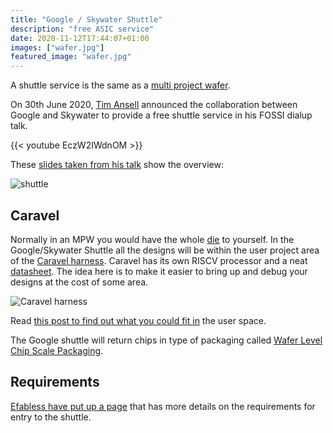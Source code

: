 ```yaml
---
title: "Google / Skywater Shuttle"
description: "free ASIC service"
date: 2020-11-12T17:44:07+01:00
images: ["wafer.jpg"]
featured_image: "wafer.jpg"
---
```


A shuttle service is the same as a [multi project wafer](/terminology/mpw).

On 30th June 2020, [Tim Ansell](https://twitter.com/mithro) announced the collaboration between Google and Skywater to provide a free shuttle service in his FOSSI dialup talk.

{{< youtube EczW2IWdnOM >}}

These [slides taken from his talk](https://docs.google.com/presentation/d/e/2PACX-1vRtwZPc8ykkkgtUkHkoJZrP9jKOo3FYdKqbg-So0ic6_kx7ha1vHnxrWmuxWkTc9GfC8xl0TfEpMLwK/pub?start=false&loop=false&delayms=3000#slide=id.g8a02ce4cad_0_238) show the overview:

![shuttle](/shuttle.png)

## Caravel

Normally in an MPW you would have the whole [die](/terminology/die) to yourself. In the Google/Skywater Shuttle all the designs will be within the user project area of the [Caravel harness](https://github.com/efabless/caravel). 
Caravel has its own RISCV processor and a neat [datasheet](https://caravel-harness.readthedocs.io/en/latest/?badge=latest). 
The idea here is to make it easier to bring up and debug your designs at the cost of some area.

![Caravel harness](/ciic_harness.png)

Read [this post to find out what you could fit in](/post/how-much-can-we-fit) the user space.

The Google shuttle will return chips in type of packaging called [Wafer Level Chip Scale Packaging](/terminology/wlcsp).

## Requirements

[Efabless have put up a page](https://efabless.com/open_shuttle_program) that has more details on the requirements for entry to the shuttle.
